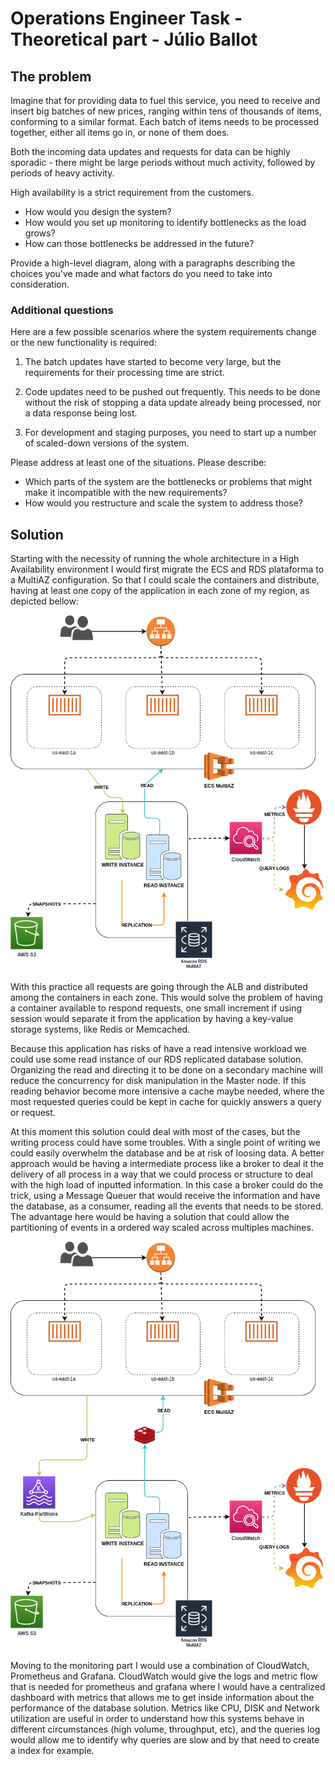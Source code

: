 # Operations Engineer Task - Theoretical part - Júlio Ballot

## The problem

Imagine that for providing data to fuel this service, you need to receive and insert big batches of new prices, ranging within tens of thousands of items, conforming to a similar format. Each batch of items needs to be processed together, either all items go in, or none of them does.

Both the incoming data updates and requests for data can be highly sporadic - there might be large periods without much activity, followed by periods of heavy activity.

High availability is a strict requirement from the customers.

- How would you design the system?
- How would you set up monitoring to identify bottlenecks as the load grows?
- How can those bottlenecks be addressed in the future?

Provide a high-level diagram, along with a paragraphs describing the choices you've made and what factors do you need to take into consideration.

### Additional questions
Here are a few possible scenarios where the system requirements change or the new functionality is required:

1. The batch updates have started to become very large, but the requirements for their processing time are strict.

2. Code updates need to be pushed out frequently. This needs to be done without the risk of stopping a data update already being processed, nor a data response being lost.

3. For development and staging purposes, you need to start up a number of scaled-down versions of the system.

Please address at least one of the situations. Please describe:

- Which parts of the system are the bottlenecks or problems that might make it incompatible with the new requirements?
- How would you restructure and scale the system to address those?

## Solution

Starting with the necessity of running the whole architecture in a High Availability environment I would first migrate  the ECS and RDS plataforma to a MultiAZ configuration. So that I could scale the containers and distribute, having at least one copy of the application in each zone of my region, as depicted bellow:

![HA Operations Task](images/julio-ballot-operations-task.png)


With this practice all requests are going through the ALB and distributed among the containers in each zone. This would solve the problem of having a container available to respond requests, one small increment if using session would separate it from the application by having a key-value storage systems, like Redis or Memcached.

Because this application has risks of have a read intensive workload we could use some read instance of our RDS replicated database solution. Organizing the read and directing it to be done on a secondary machine will reduce the concurrency for disk manipulation in the Master node. If this reading behavior become more intensive a cache maybe needed, where the most requested queries could be kept in cache for quickly answers a query or request.

At this moment this solution could deal with most of the cases, but the writing process could have some troubles. With a single point of writing we could easily overwhelm the database and be at risk of loosing data. A better approach would be having a intermediate process like a broker to deal it the delivery of all process in a way that we could process or structure  to deal with the high load of inputted information. In this case a broker could do the trick, using a Message Queuer that would receive the information and have the database, as a consumer, reading all the events that needs to be stored. The advantage here would be having a solution that could allow the partitioning of events in a ordered way scaled across multiples machines.


![HA Operations Task](images/julio-ballot-operations-task-2.png)


Moving to the monitoring part I would use a combination of CloudWatch, Prometheus and Grafana. CloudWatch would give the logs and metric flow that is needed for prometheus and grafana where I would have a centralized dashboard with metrics that allows me to get inside information about the performance of the database solution. Metrics like CPU, DISK and Network utilization are useful in order to understand how this systems behave in different circumstances (high volume, throughput, etc), and the queries log would allow me to identify why queries are slow and by that need to create a index for example.
